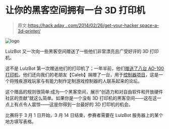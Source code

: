 # 让你的黑客空间拥有一台 3D 打印机

> 原文:[https://hack aday . com/2014/02/26/get-your-hacker space-a-3d-printer/](https://hackaday.com/2014/02/26/get-your-hackerspace-a-3d-printer/)

![logo](../Images/77d9d4e512e6e03bf76b77aef27d42d7.png)

LulzBot 又一次向一些黑客空间赠送了一些他们非常漂亮且广受好评的 3D 打印机。

这不是 LulzBot 第一次赠送他们的打印机了；一年半前，他们[赠送了八台 AO-100 打印机](http://hackaday.com/2013/03/22/lulzbot-is-giving-away-more-printers/)，他们还向我们的老朋友【Caleb】捐赠了一台，用于[控制器项目](http://thecontrollerproject.com/)，这是一个将残疾游戏玩家与有能力制作定制游戏控制器的人联系起来的论坛。

这个赠品的规则很简单:成为一个黑客空间，展示“创造力和对自由软件和开放硬件社区的贡献”就这么简单。如果你是一个没有 3D 打印机的黑客空间——这在这一点上有点令人震惊——这是你得到一台最好的 3D 打印机的机会。

比赛将于 3 月 1 日开始，3 月 14 日结束，参赛者需要在 LulzBot 服务器上的某个地方填写表格。